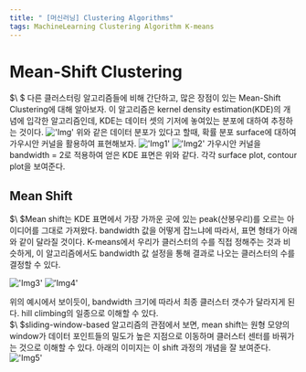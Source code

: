 ```yaml
---
title: " [머신러닝] Clustering Algorithms"
tags: MachineLearning Clustering Algorithm K-means
---
```

# Mean-Shift Clustering
$\ $ 다른 클러스터링 알고리즘들에 비해 간단하고, 많은 장점이 있는 Mean-Shift Clustering에 대해 알아보자. 이 알고리즘은 kernel density estimation(KDE)의 개념에 입각한 알고리즘인데, KDE는 데이터 셋의 기저에 놓여있는 분포에 대하여 추정하는 것이다.
!['Img'](https://imgur.com/Ycp0gHX.png)
위와 같은 데이터 분포가 있다고 할때, 확률 분포 surface에 대하여 가우시안 커널을 활용하여 표현해보자.
!['Img1'](https://imgur.com/iaN7huN.png)
!['Img2'](https://imgur.com/cRr5uPs.png)
가우시안 커널을 bandwidth = 2로 적용하여 얻은 KDE 표면은 위와 같다. 각각 surface plot, contour plot을 보여준다.

## Mean Shift
$\ $Mean shift는 KDE 표면에서 가장 가까운 곳에 있는 peak(산봉우리)를 오르는 아이디어를 그대로 가져왔다. bandwidth 값을 어떻게 잡느냐에 따라서, 표면 형태가 아래와 같이 달라질 것이다. K-means에서 우리가 클러스터의 수를 직접 정해주는 것과 비슷하게, 이 알고리즘에서도 bandwidth 값 설정을 통해 결과로 나오는 클러스터의 수를 결정할 수 있다.

!['Img3'](https://imgur.com/lSBMC3C.gif)
!['Img4'](https://imgur.com/IubEWgq.gif)

위의 예시에서 보이듯이, bandwidth 크기에 따라서 최종 클러스터 갯수가 달라지게 된다. hill climbing의 일종으로 이해할 수 있다.<br>
$\ $sliding-window-based 알고리즘의 관점에서 보면, mean shift는 원형 모양의 window가 데이터 포인트들의 밀도가 높은 지점으로 이동하며 클러스터 센터를 바꿔가는 것으로 이해할 수 있다. 아래의 이미지는 이 shift 과정의 개념을 잘 보여준다.
!['Img5'](https://imgur.com/85CUMzE.png)
